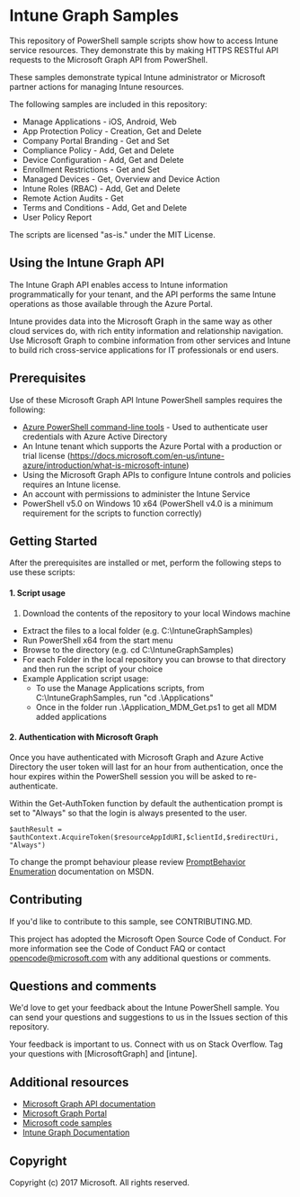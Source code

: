 # Intune Graph Samples

This repository of PowerShell sample scripts show how to access Intune service resources.  They demonstrate this by making HTTPS RESTful API requests to the Microsoft Graph API from PowerShell.

These samples demonstrate typical Intune administrator or Microsoft partner actions for managing Intune resources.

The following samples are included in this repository:
- Manage Applications - iOS, Android, Web
- App Protection Policy - Creation, Get and Delete
- Company Portal Branding - Get and Set
- Compliance Policy - Add, Get and Delete
- Device Configuration - Add, Get and Delete
- Enrollment Restrictions - Get and Set
- Managed Devices - Get, Overview and Device Action
- Intune Roles (RBAC) - Add, Get and Delete
- Remote Action Audits - Get
- Terms and Conditions - Add, Get and Delete
- User Policy Report

The scripts are licensed "as-is." under the MIT License.

## Using the Intune Graph API
The Intune Graph API enables access to Intune information programmatically for your tenant, and the API performs the same Intune operations as those available through the Azure Portal.  

Intune provides data into the Microsoft Graph in the same way as other cloud services do, with rich entity information and relationship navigation.  Use Microsoft Graph to combine information from other services and Intune to build rich cross-service applications for IT professionals or end users.     

## Prerequisites
Use of these Microsoft Graph API Intune PowerShell samples requires the following:
* [Azure PowerShell command-line tools](https://azure.microsoft.com/en-us/downloads/) - Used to authenticate user credentials with Azure Active Directory
* An Intune tenant which supports the Azure Portal with a production or trial license (https://docs.microsoft.com/en-us/intune-azure/introduction/what-is-microsoft-intune)
* Using the Microsoft Graph APIs to configure Intune controls and policies requires an Intune license.
* An account with permissions to administer the Intune Service
* PowerShell v5.0 on Windows 10 x64 (PowerShell v4.0 is a minimum requirement for the scripts to function correctly)

## Getting Started
After the prerequisites are installed or met, perform the following steps to use these scripts:

#### 1. Script usage

1. Download the contents of the repository to your local Windows machine
* Extract the files to a local folder (e.g. C:\IntuneGraphSamples)
* Run PowerShell x64 from the start menu
* Browse to the directory (e.g. cd C:\IntuneGraphSamples)
* For each Folder in the local repository you can browse to that directory and then run the script of your choice
* Example Application script usage:
  * To use the Manage Applications scripts, from C:\IntuneGraphSamples, run "cd .\Applications\"
  * Once in the folder run .\Application_MDM_Get.ps1 to get all MDM added applications

#### 2. Authentication with Microsoft Graph
Once you have authenticated with Microsoft Graph and Azure Active Directory the user token will last for an hour from authentication, once the hour expires within the PowerShell session you will be asked to re-authenticate.

Within the Get-AuthToken function by default the authentication prompt is set to "Always" so that the login is always presented to the user.

```
$authResult = $authContext.AcquireToken($resourceAppIdURI,$clientId,$redirectUri, "Always")
```

To change the prompt behaviour please review [PromptBehavior Enumeration](https://msdn.microsoft.com/en-us/library/azure/microsoft.identitymodel.clients.activedirectory.promptbehavior.aspx) documentation on MSDN.

## Contributing

If you'd like to contribute to this sample, see CONTRIBUTING.MD.

This project has adopted the Microsoft Open Source Code of Conduct. For more information see the Code of Conduct FAQ or contact opencode@microsoft.com with any additional questions or comments.

## Questions and comments

We'd love to get your feedback about the Intune PowerShell sample. You can send your questions and suggestions to us in the Issues section of this repository.

Your feedback is important to us. Connect with us on Stack Overflow. Tag your questions with [MicrosoftGraph] and [intune].


## Additional resources
* [Microsoft Graph API documentation](https://developer.microsoft.com/en-us/graph/docs)
* [Microsoft Graph Portal](https://developer.microsoft.com/en-us/graph/graph-explorer)
* [Microsoft code samples](https://developer.microsoft.com/en-us/graph/code-samples-and-sdks)
* [Intune Graph Documentation](https://developer.microsoft.com/en-us/graph/docs/api-reference/beta/resources/intune_graph_overview)

## Copyright
Copyright (c) 2017 Microsoft. All rights reserved.
